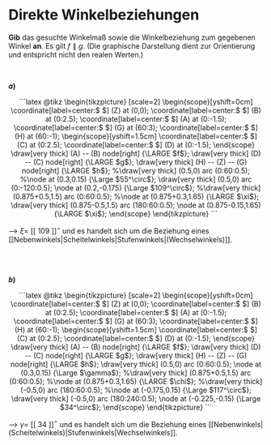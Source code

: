 <!--
version:  0.0.1

language: de

@style
input {
    text-align: center;
}

.flex-container {
    display: flex;
    flex-wrap: wrap;
    align-items: stretch;
    gap: 20px;
}

.flex-child {
    flex: 1;
    min-width: 350px;
    margin-right: 20px;
}

@media (max-width: 400px) {
    .flex-child {
        flex: 100%;
        margin-right: 0;
    }
}
@end

formula: \carry   \textcolor{red}{\scriptsize #1}
formula: \digit   \rlap{\carry{#1}}\phantom{#2}#2
formula: \permil  \text{‰}

import: https://raw.githubusercontent.com/LiaTemplates/Tikz-Jax/main/README.md

script: https://cdn.jsdelivr.net/gh/LiaTemplates/Tikz-Jax@main/dist/index.js


tags: Winkel, Winkelbeziehungen, sehr leicht, sehr niedrig, Angeben

comment: Ein Winkelmaß ist bekannt, wie groß ist das gesuchte Winkelmaß?

author: Martin Lommatzsch

-->




# Direkte Winkelbeziehungen


**Gib** das gesuchte Winkelmaß sowie die Winkelbeziehung zum gegebenen Winkel **an**. Es gilt $f \parallel g$. (Die graphische Darstellung dient zur Orientierung und entspricht nicht den realen Werten.)

<br>
<section class="flex-container">

<div class="flex-child">

__$a)\;\;$__

<center>
```latex  @tikz 
\begin{tikzpicture} [scale=2]
\begin{scope}[yshift=0cm]
  \coordinate[label=center:$ $] (Z) at (0,0);
  \coordinate[label=center:$ $] (B) at (0:2.5);
  \coordinate[label=center:$ $] (A) at (0:-1.5);
  \coordinate[label=center:$ $] (G) at (60:3);
  \coordinate[label=center:$ $] (H) at (60:-1);
    \begin{scope}[yshift=1.5cm]      
      \coordinate[label=center:$ $] (C) at (0:2.5);
      \coordinate[label=center:$ $] (D) at (0:-1.5);
    \end{scope} 
  \draw[very thick] (A) -- (B) node[right] {\LARGE $f$};
  \draw[very thick] (D) -- (C) node[right] {\LARGE $g$};
  \draw[very thick] (H) -- (Z) -- (G)  node[right] {\LARGE $h$};
    %\draw[very thick] (0.5,0) arc (0:60:0.5);
    %\node at (0.3,0.15) {\Large $55^\circ$};
    \draw[very thick] (0.5,0) arc (0:-120:0.5);
    \node at (0.2,-0.175) {\Large $109^\circ$};
    %\draw[very thick] (0.875+0.5,1.5) arc (0:60:0.5);
    %\node at (0.875+0.3,1.65) {\LARGE $\xi$};
    \draw[very thick] (0.875-0.5,1.5) arc (180:60:0.5);
    \node at (0.875-0.15,1.65) {\LARGE $\xi$};
\end{scope} 
\end{tikzpicture}
```
</center>

--> $\xi =$ [[ 109 ]]$^\circ$ und es handelt sich um die Beziehung eines [[Nebenwinkels|Scheitelwinkels|Stufenwinkels|(Wechselwinkels)]].

<br>
</div>

<div class="flex-child">
<br>


__$b)\;\;$__

<center>
```latex  @tikz 
\begin{tikzpicture} [scale=2]
\begin{scope}[yshift=0cm]
  \coordinate[label=center:$ $] (Z) at (0,0);
  \coordinate[label=center:$ $] (B) at (0:2.5);
  \coordinate[label=center:$ $] (A) at (0:-1.5);
  \coordinate[label=center:$ $] (G) at (60:3);
  \coordinate[label=center:$ $] (H) at (60:-1);
    \begin{scope}[yshift=1.5cm]      
      \coordinate[label=center:$ $] (C) at (0:2.5);
      \coordinate[label=center:$ $] (D) at (0:-1.5);
    \end{scope} 
  \draw[very thick] (A) -- (B) node[right] {\LARGE $f$};
  \draw[very thick] (D) -- (C) node[right] {\LARGE $g$};
  \draw[very thick] (H) -- (Z) -- (G)  node[right] {\LARGE $h$};
    \draw[very thick] (0.5,0) arc (0:60:0.5);
    \node at (0.3,0.15) {\Large $\gamma$};
    %\draw[very thick] (0.875+0.5,1.5) arc (0:60:0.5);
    %\node at (0.875+0.3,1.65) {\LARGE $\chi$};
    %\draw[very thick] (-0.5,0) arc (180:60:0.5);
    %\node at (-0.175,0.15) {\Large $117^\circ$};
    \draw[very thick] (-0.5,0) arc (180:240:0.5);
    \node at (-0.225,-0.15) {\Large $34^\circ$};
\end{scope} 
\end{tikzpicture}
```
</center>

--> $\gamma =$ [[ 34 ]]$^\circ$ und es handelt sich um die Beziehung eines [[Nebenwinkels|(Scheitelwinkels)|Stufenwinkels|Wechselwinkels]].

</div>

</section>
<br>
<br>
<br>
<br>
<br>